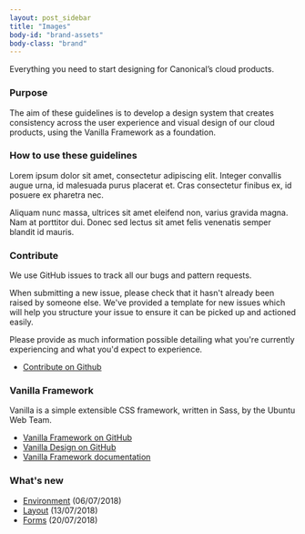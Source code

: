 ```yaml
---
layout: post_sidebar
title: "Images"
body-id: "brand-assets"
body-class: "brand"
---
```

<div class="p-strip is-shallow u-no-padding--top">
	<div class="row">
	  <div class="col-8">
	    <p>Everything you need to start designing for Canonical’s cloud products.</p>
	    <h3 id="our-sass-framework">Purpose</h3>
	    <p>The aim of these guidelines is to develop a design system that creates consistency across the user experience and visual design of our cloud products, using the Vanilla Framework as a foundation.</p>
	  </div>
	</div>
</div>

<div class="p-strip is-shallow">
  <div class="row">
    <div class="col-8">
      <h3 id="our-work-practices">How to use these guidelines</h3>
      <p>Lorem ipsum dolor sit amet, consectetur adipiscing elit. Integer convallis augue urna, id malesuada purus placerat et. Cras consectetur finibus ex, id posuere ex pharetra nec.</p>
      <p>Aliquam nunc massa, ultrices sit amet eleifend non, varius gravida magna. Nam at porttitor dui. Donec sed lectus sit amet felis venenatis semper blandit id mauris.</p>
    </div>
  </div>
</div>

<div class="p-strip is-shallow">
  <div class="row">
    <div class="col-8">
      <h3 id="our-work-practices">Contribute</h3>
      <p>We use GitHub issues to track all our bugs and pattern requests.</p>
      <p>When submitting a new issue, please check that it hasn't already been raised by someone else. We've provided a template for new issues which will help you structure your issue to ensure it can be picked up and actioned easily.</p>
      <p>Please provide as much information possible detailing what you're currently experiencing and what you'd expect to experience.</p>
      <ul class="p-list">
	      <li class="p-list__item is-ticked"><a href="#">Contribute on Github</a></li>
	    </ul>
    </div>
  </div>
</div>

<div class="p-strip is-shallow">
	<div class="row">
	  <div class="col-8">
	    <h3 id="our-sass-framework">Vanilla Framework</h3>
	    <p>Vanilla is a simple extensible CSS framework, written in Sass, by the Ubuntu Web Team.</p>
	    <ul class="p-list">
	      <li class="p-list__item is-ticked"><a href="https://github.com/vanilla-framework/vanilla-framework">Vanilla Framework on GitHub</a></li>
	      <li class="p-list__item is-ticked"><a href="https://github.com/ubuntudesign/vanilla-design">Vanilla Design on GitHub</a></li>
	      <li class="p-list__item is-ticked"><a href="https://docs.vanillaframework.io/">Vanilla Framework documentation</a></li>
	    </ul>
	  </div>
	</div>
</div>

<div class="p-strip is-shallow">
  <div class="row">
    <div class="col-8">
      <h3>What's new</h3>
      <ul class="p-list--divided">
        <li class="p-list__item"><a href="#">Environment</a> (06/07/2018)</li>
        <li class="p-list__item"><a href="#">Layout</a> (13/07/2018)</li>
        <li class="p-list__item"><a href="#">Forms</a> (20/07/2018)</li>
      </ul>
    </div>
  </div>
</div>
